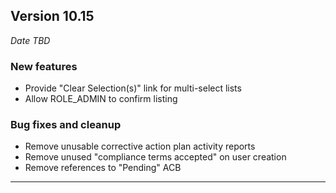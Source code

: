 
## Version 10.15
_Date TBD_

### New features
* Provide "Clear Selection(s)" link for multi-select lists
* Allow ROLE_ADMIN to confirm listing

### Bug fixes and cleanup
* Remove unusable corrective action plan activity reports
* Remove unused "compliance terms accepted" on user creation
* Remove references to "Pending" ACB

---
